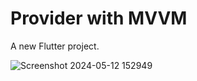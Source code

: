 # Provider with MVVM

A new Flutter project.

 ![Screenshot 2024-05-12 152949](https://github.com/Nomankhan65/provider_mvvm/assets/139708603/9717a762-de17-4025-ba43-2c67f060229a)
